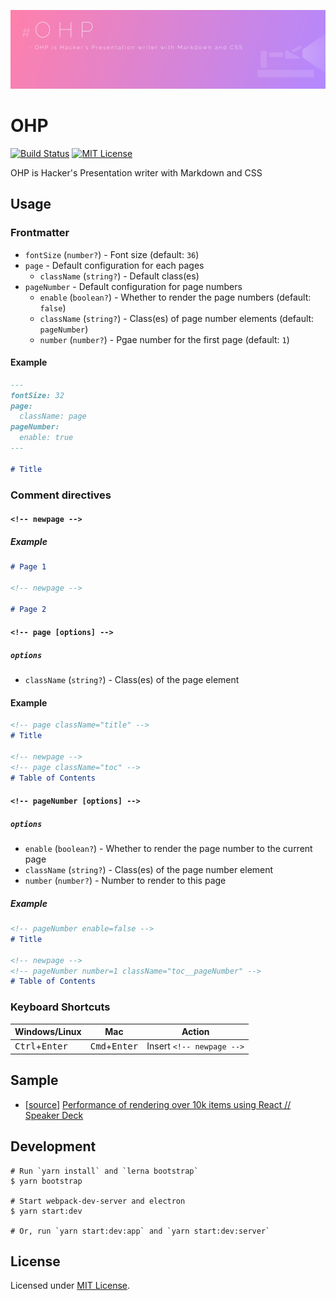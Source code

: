 ![OHP - OHP is Hacker's Presentation writer with Markdown and CSS](./docs/visual.png)

# OHP
[![Build Status](https://travis-ci.org/izumin5210/OHP.svg?branch=master)](https://travis-ci.org/izumin5210/OHP)
[![MIT License](https://img.shields.io/github/license/izumin5210/OHP.svg)][license]

OHP is Hacker's Presentation writer with Markdown and CSS


## Usage
### Frontmatter
- `fontSize` (`number?`) - Font size (default: `36`)
- `page` - Default configuration for each pages
    - `className` (`string?`) - Default class(es)
- `pageNumber` - Default configuration for page numbers
    - `enable` (`boolean?`) - Whether to render the page numbers (default: `false`)
    - `className` (`string?`) - Class(es) of page number elements (default: `pageNumber`)
    - `number` (`number?`) - Pgae number for the first page (default: `1`)

#### Example
```markdown
---
fontSize: 32
page:
  className: page
pageNumber:
  enable: true
---

# Title
```

### Comment directives
#### `<!-- newpage -->`
##### Example
```markdown
# Page 1

<!-- newpage -->

# Page 2
```


#### `<!-- page [options] -->`
##### `options`
- `className` (`string?`) - Class(es) of the page element

#### Example
```markdown
<!-- page className="title" -->
# Title

<!-- newpage -->
<!-- page className="toc" -->
# Table of Contents
```

#### `<!-- pageNumber [options] -->`
##### `options`
- `enable` (`boolean?`) - Whether to render the page number to the current page
- `className` (`string?`) - Class(es) of the page number element
- `number` (`number?`) - Number to render to this page

##### Example
```markdown
<!-- pageNumber enable=false -->
# Title

<!-- newpage -->
<!-- pageNumber number=1 className="toc__pageNumber" -->
# Table of Contents
```

### Keyboard Shortcuts

| Windows/Linux | Mac | Action |
| --- | --- | --- |
| <kbd>Ctrl</kbd>+<kbd>Enter</kbd> | <kbd>Cmd</kbd>+<kbd>Enter</kbd> | Insert `<!-- newpage -->` |


## Sample

- [[source](https://gist.github.com/izumin5210/b4a61ed5003b1666dfe8ecd5baf683f1)] [Performance of rendering over 10k items using React // Speaker Deck](https://speakerdeck.com/izumin5210/performance-of-rendering-over-10k-items-using-react)


## Development
```
# Run `yarn install` and `lerna bootstrap`
$ yarn bootstrap

# Start webpack-dev-server and electron
$ yarn start:dev

# Or, run `yarn start:dev:app` and `yarn start:dev:server`
```


## License
Licensed under [MIT License][license].

[license]: ./LICENSE
